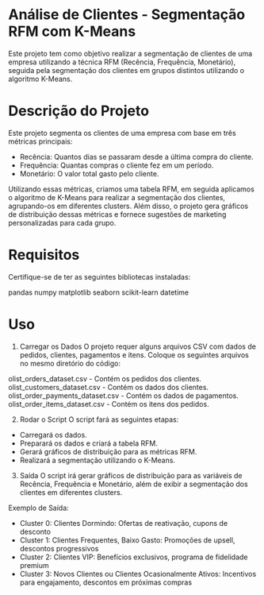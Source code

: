# Análise de Clientes - Segmentação RFM com K-Means

Este projeto tem como objetivo realizar a segmentação de clientes de uma empresa utilizando a técnica RFM (Recência, Frequência, Monetário), seguida pela segmentação dos clientes em grupos distintos utilizando o algoritmo K-Means.

# Descrição do Projeto
Este projeto segmenta os clientes de uma empresa com base em três métricas principais:

- Recência: Quantos dias se passaram desde a última compra do cliente.
- Frequência: Quantas compras o cliente fez em um período.
- Monetário: O valor total gasto pelo cliente.

Utilizando essas métricas, criamos uma tabela RFM, em seguida aplicamos o algoritmo de K-Means para realizar a segmentação dos clientes, agrupando-os em diferentes clusters. Além disso, o projeto gera gráficos de distribuição dessas métricas e fornece sugestões de marketing personalizadas para cada grupo.

# Requisitos
Certifique-se de ter as seguintes bibliotecas instaladas:

pandas
numpy
matplotlib
seaborn
scikit-learn
datetime

# Uso
1. Carregar os Dados
O projeto requer alguns arquivos CSV com dados de pedidos, clientes, pagamentos e itens. Coloque os seguintes arquivos no mesmo diretório do código:

olist_orders_dataset.csv - Contém os pedidos dos clientes.
olist_customers_dataset.csv - Contém os dados dos clientes.
olist_order_payments_dataset.csv - Contém os dados de pagamentos.
olist_order_items_dataset.csv - Contém os itens dos pedidos.

2. Rodar o Script
O script fará as seguintes etapas:
- Carregará os dados.
- Preparará os dados e criará a tabela RFM.
- Gerará gráficos de distribuição para as métricas RFM.
- Realizará a segmentação utilizando o K-Means.

3. Saída
O script irá gerar gráficos de distribuição para as variáveis de Recência, Frequência e Monetário, além de exibir a segmentação dos clientes em diferentes clusters.

Exemplo de Saída:
- Cluster 0: Clientes Dormindo: Ofertas de reativação, cupons de desconto
- Cluster 1: Clientes Frequentes, Baixo Gasto: Promoções de upsell, descontos progressivos
- Cluster 2: Clientes VIP: Benefícios exclusivos, programa de fidelidade premium
- Cluster 3: Novos Clientes ou Clientes Ocasionalmente Ativos: Incentivos para engajamento, descontos em próximas compras
